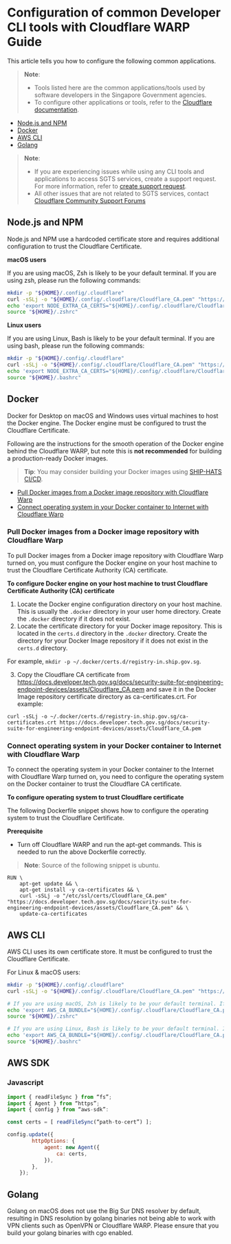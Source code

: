 <!-- !> This documentation is obsolete. Refer to [SHIP-HATS documentation](https://docs.developer.tech.gov.sg/docs/ship-hats-docs/) for more details. -->

# Configuration of common Developer CLI tools with Cloudflare WARP Guide

This article tells you how to configure the following common applications.

> **Note**:
>- Tools listed here are the common applications/tools used by software developers in the Singapore Government agencies.
>- To configure other applications or tools, refer to the [Cloudflare documentation](https://developers.cloudflare.com/cloudflare-one/connections/connect-devices/warp/install-cloudflare-cert).

- [Node.js and NPM](#nodejs-and-npm)
- [Docker](#docker)
- [AWS CLI](#aws-cli)
- [Golang](#golang)

> **Note**:
>- If you are experiencing issues while using any CLI tools and applications to access SGTS services, create a support request. For more information, refer to [create support request](https://docs.developer.tech.gov.sg/docs/security-suite-for-engineering-endpoint-devices/support/raise-service-request).
>- All other issues that are not related to SGTS services, contact [Cloudflare Community Support Forums](https://support.cloudflare.com/hc/en-us)

## Node.js and NPM


Node.js and NPM use a hardcoded certificate store and requires additional configuration to trust the Cloudflare Certificate.

**macOS users**

If you are using macOS, Zsh is likely to be your default terminal. If you are using zsh, please run the following commands:

```bash
mkdir -p "${HOME}/.config/.cloudflare"
curl -sSLj -o "${HOME}/.config/.cloudflare/Cloudflare_CA.pem" "https://docs.developer.tech.gov.sg/docs/security-suite-for-engineering-endpoint-devices/assets/Cloudflare_CA.pem"
echo 'export NODE_EXTRA_CA_CERTS="${HOME}/.config/.cloudflare/Cloudflare_CA.pem"' | tee -a "${HOME}/.zshrc"
source "${HOME}/.zshrc"
```
**Linux users**

If you are using Linux, Bash is likely to be your default terminal. If you are using bash, please run the following commands:

```bash
mkdir -p "${HOME}/.config/.cloudflare"
curl -sSLj -o "${HOME}/.config/.cloudflare/Cloudflare_CA.pem" "https://docs.developer.tech.gov.sg/docs/security-suite-for-engineering-endpoint-devices/assets/Cloudflare_CA.pem"
echo 'export NODE_EXTRA_CA_CERTS="${HOME}/.config/.cloudflare/Cloudflare_CA.pem"' | tee -a "${HOME}/.bashrc"
source "${HOME}/.bashrc"
```


## Docker

<!--Docker for Desktop makes use of virtual machines to host the Docker engine. The Docker engine must be configured to trust the Cloudflare Certificate.

Please follow the Documentation for Docker for Desktop for [Mac](https://docs.docker.com/desktop/mac/#add-tls-certificates) or [Windows](https://docs.docker.com/desktop/windows/#adding-tls-certificates) to install the Cloudflare Cert.-->

Docker for Desktop on macOS and Windows uses virtual machines to host the Docker engine. The Docker engine must be configured to trust the Cloudflare Certificate.

Following are the instructions for the smooth operation of the Docker engine behind the Cloudflare WARP, but note this is **not recommended** for building a production-ready Docker images.

> **Tip**:
> You may consider building your Docker images using [SHIP-HATS CI/CD]( https://www.ship.gov.sg/).

- [Pull Docker images from a Docker image repository with Cloudflare Warp](#pull-docker-images-from-a-docker-image-repository-with-cloudflare-warp)
- [Connect operating system in your Docker container to Internet with Cloudflare Warp](#connect-operating-system-in-your-docker-container-to-internet-with-cloudflare-warp)

### Pull Docker images from a Docker image repository with Cloudflare Warp

To pull Docker images from a Docker image repository with Cloudflare Warp turned on, you must configure the Docker engine on your host machine to trust the Cloudflare Certificate Authority (CA) certificate.

**To configure Docker engine on your host machine to trust Cloudflare Certificate Authority (CA) certificate**

1.	Locate the Docker engine configuration directory on your host machine. This is usually the `.docker` directory in your user home directory. Create the `.docker` directory if it does not exist.
2.	Locate the certificate directory for your Docker image repository. This is located in the `certs.d` directory in the `.docker` directory. Create the directory for your Docker Image repository if it does not exist in the `certs.d` directory.

For example, `mkdir -p ~/.docker/certs.d/registry-in.ship.gov.sg`.

3. Copy the Cloudflare CA certificate from https://docs.developer.tech.gov.sg/docs/security-suite-for-engineering-endpoint-devices/assets/Cloudflare_CA.pem and save it in the Docker Image repository certificate directory as ca-certificates.crt.
For example:

```
curl -sSLj -o ~/.docker/certs.d/registry-in.ship.gov.sg/ca-certificates.crt https://docs.developer.tech.gov.sg/docs/security-suite-for-engineering-endpoint-devices/assets/Cloudflare_CA.pem
```

### Connect operating system in your Docker container to Internet with Cloudflare Warp

To connect the operating system in your Docker container to the Internet with Cloudflare Warp turned on, you need to configure the operating system on the Docker container to trust the Cloudflare CA certificate.

**To configure operating system to trust Cloudflare certificate**

The following Dockerfile snippet shows how to configure the operating system to trust the Cloudflare Certificate.  

**Prerequisite**

- Turn off Cloudflare WARP and run the apt-get commands. This is needed to run the above Dockerfile correctly.

> **Note**:
> Source of the following snippet is ubuntu.

```
RUN \
    apt-get update && \
    apt-get install -y ca-certificates && \
    curl -sSLj -o "/etc/ssl/certs/Cloudflare_CA.pem" "https://docs.developer.tech.gov.sg/docs/security-suite-for-engineering-endpoint-devices/assets/Cloudflare_CA.pem" && \
    update-ca-certificates
```

## AWS CLI

AWS CLI uses its own certificate store. It must be configured to trust the Cloudflare Certificate.

For Linux & macOS users:
```bash
mkdir -p "${HOME}/.config/.cloudflare"
curl -sSLj -o "${HOME}/.config/.cloudflare/Cloudflare_CA.pem" "https://docs.developer.tech.gov.sg/docs/security-suite-for-engineering-endpoint-devices/assets/Cloudflare_CA.pem"

# If you are using macOS, Zsh is likely to be your default terminal. If you are using Zsh, please run the following commands:
echo 'export AWS_CA_BUNDLE="${HOME}/.config/.cloudflare/Cloudflare_CA.pem"' | "tee -a ${HOME}/.zshrc"
source "${HOME}/.zshrc"

# If you are using Linux, Bash is likely to be your default terminal. If you are using Bash, please run the following commands:
echo 'export AWS_CA_BUNDLE="${HOME}/.config/.cloudflare/Cloudflare_CA.pem"' | "tee -a ${HOME}/.bashrc"
source "${HOME}/.bashrc"
```



## AWS SDK


### Javascript
```js
import { readFileSync } from “fs”;
import { Agent } from “https”;
import { config } from “aws-sdk”:

const certs = [ readFileSync(“path-to-cert”) ];

config.update({
        httpOptions: {
            agent: new Agent({
                ca: certs,
            }),
        },
    });
```


## Golang
Golang on macOS does not use the Big Sur DNS resolver by default, resulting in DNS resolution by golang binaries not being able to work with VPN clients such as OpenVPN or Cloudflare WARP. Please ensure that you build your golang binaries with cgo enabled.
